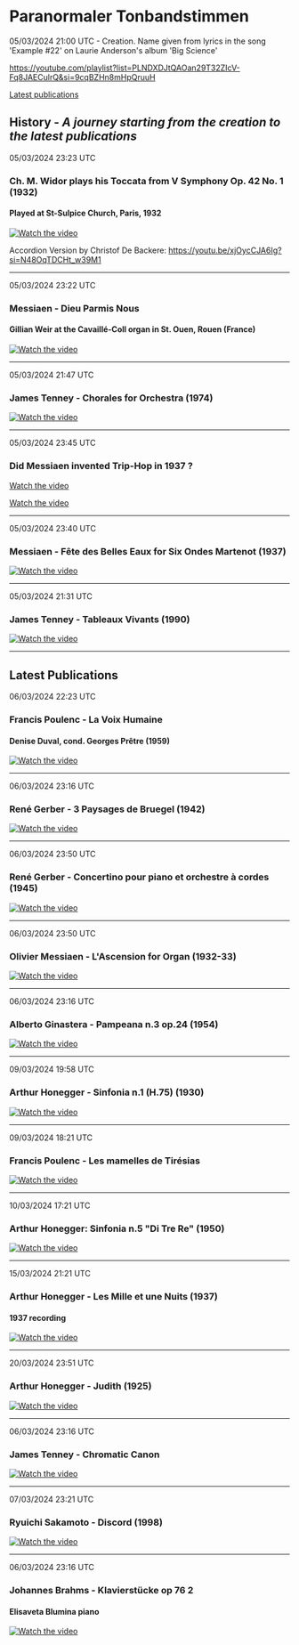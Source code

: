 #  Paranormaler Tonbandstimmen

05/03/2024 21:00 UTC - Creation. Name given from lyrics in the song 'Example #22' on Laurie Anderson's album 'Big Science'

https://youtube.com/playlist?list=PLNDXDJtQAOan29T32ZIcV-Fq8JAECulrQ&si=9cqBZHn8mHpQruuH


[Latest publications](#-latest-publications)


## History - *A journey starting from the creation to the latest publications*


05/03/2024 23:23 UTC 
### Ch. M. Widor plays his Toccata from V Symphony Op. 42 No. 1 (1932)
#### Played at St-Sulpice Church, Paris, 1932
[![Watch the video](https://img.youtube.com/vi/J8vz1D_L_OE/0.jpg)](https://www.youtube.com/watch?v=J8vz1D_L_OE)

Accordion Version by Christof De Backere: https://youtu.be/xjOycCJA6Ig?si=N48OqTDCHt_w39M1
<hr/>


05/03/2024 23:22 UTC 
### Messiaen - Dieu Parmis Nous
#### Gillian Weir at the Cavaillé-Coll organ in St. Ouen, Rouen (France)

[![Watch the video](https://img.youtube.com/vi/1wZnq7S3LPg/0.jpg)](https://www.youtube.com/watch?v=1wZnq7S3LPg)


<hr/>

05/03/2024 21:47 UTC 
### James Tenney - Chorales for Orchestra (1974)
[![Watch the video](https://img.youtube.com/vi/a8-qQnwgaO8/maxresdefault.jpg)](https://youtu.be/a8-qQnwgaO8?si=Nl1xa1sLTA4yu4nQ)
<hr/>

05/03/2024 23:45 UTC 
### Did Messiaen invented Trip-Hop in 1937 ?
[Watch the video](https://youtu.be/ooLBuCmV3Vw?si=TVGzjwX64KqszO_r&t=1032)

[Watch the video](https://youtu.be/ooLBuCmV3Vw?si=WLwqNK9MYJzJIhrb&t=440)

<hr/>

05/03/2024 23:40 UTC 
### Messiaen - Fête des Belles Eaux for Six Ondes Martenot (1937)
[![Watch the video](https://img.youtube.com/vi/nrYgm5MML58/0.jpg)](https://www.youtube.com/watch?v=nrYgm5MML58)

<hr/>



05/03/2024 21:31 UTC 
### James Tenney - Tableaux Vivants (1990)
[![Watch the video](https://img.youtube.com/vi/G6OvGAXBtJU/maxresdefault.jpg)](https://youtu.be/G6OvGAXBtJU?si=CI9TAxjye2qTVBzK)

<hr/>

## <a id="my-header"> Latest Publications

06/03/2024 22:23 UTC 
### Francis Poulenc - La Voix Humaine 
#### Denise Duval, cond. Georges Prêtre (1959)
[![Watch the video](https://img.youtube.com/vi/nJepq2yAnpE/0.jpg)](https://www.youtube.com/watch?v=nJepq2yAnpE)

<hr/>

06/03/2024 23:16 UTC 
### René Gerber - 3 Paysages de Bruegel (1942)
[![Watch the video](https://img.youtube.com/vi/zarGjtydLbM/maxresdefault.jpg)](https://youtu.be/zarGjtydLbM?si=nRxL2hn87REGv7x-)

<hr/>

06/03/2024 23:50 UTC
### René Gerber - Concertino pour piano et orchestre à cordes (1945)
[![Watch the video](https://img.youtube.com/vi/aV5COkw1JeA/0.jpg)](https://www.youtube.com/watch?v=aV5COkw1JeA)

<hr/>

06/03/2024 23:50 UTC 
### Olivier Messiaen - L'Ascension for Organ (1932-33)
[![Watch the video](https://img.youtube.com/vi/icCQu1FCtfQ/0.jpg)](https://www.youtube.com/watch?v=icCQu1FCtfQ)

<hr/>

06/03/2024 23:16 UTC 
### Alberto Ginastera - Pampeana n.3 op.24 (1954)
[![Watch the video](https://img.youtube.com/vi/XDf8b1ATJnM/0.jpg)](https://www.youtube.com/watch?v=XDf8b1ATJnM)

<hr/>

09/03/2024 19:58 UTC 
### Arthur Honegger - Sinfonia n.1 (H.75) (1930)
[![Watch the video](https://img.youtube.com/vi/FdsVxI7yjV4/0.jpg)](https://www.youtube.com/watch?v=FdsVxI7yjV4)


<hr/>

09/03/2024 18:21 UTC 
### Francis Poulenc - Les mamelles de Tirésias
[![Watch the video](https://img.youtube.com/vi/6tdF3lYDRtg/0.jpg)](https://www.youtube.com/watch?v=6tdF3lYDRtg)

<hr/>

10/03/2024 17:21 UTC 
### Arthur Honegger: Sinfonia n.5 "Di Tre Re" (1950)
[![Watch the video](https://img.youtube.com/vi/wIIQyDwlX7o/0.jpg)](https://www.youtube.com/watch?v=wIIQyDwlX7o)

<hr/>

15/03/2024 21:21 UTC 
### Arthur Honegger - Les Mille et une Nuits (1937)
#### 1937 recording 
[![Watch the video](https://img.youtube.com/vi/dqs2zRTqRNs/0.jpg)](https://www.youtube.com/watch?v=dqs2zRTqRNs)

<hr/>

20/03/2024 23:51 UTC 
### Arthur Honegger - Judith (1925)
[![Watch the video](https://img.youtube.com/vi/bTSF-CIQXqI/0.jpg)](https://www.youtube.com/watch?v=bTSF-CIQXqI)

<hr/>


06/03/2024 23:16 UTC 
### James Tenney - Chromatic Canon
[![Watch the video](https://img.youtube.com/vi/hm1cIb9gLj8/0.jpg)](https://www.youtube.com/watch?v=hm1cIb9gLj8)

<hr/>



07/03/2024 23:21 UTC 
### Ryuichi Sakamoto - Discord (1998)
[![Watch the video](https://img.youtube.com/vi/ig-7opc1AWE/0.jpg)](https://www.youtube.com/watch?v=ig-7opc1AWE)


<hr/>


06/03/2024 23:16 UTC 
### Johannes Brahms - Klavierstücke op 76 2
#### Elisaveta Blumina piano
[![Watch the video](https://img.youtube.com/vi/CmVpgTUrJSA/maxresdefault.jpg)](https://youtu.be/CmVpgTUrJSA?si=7RMhmBFl-QR7Tb0v)


